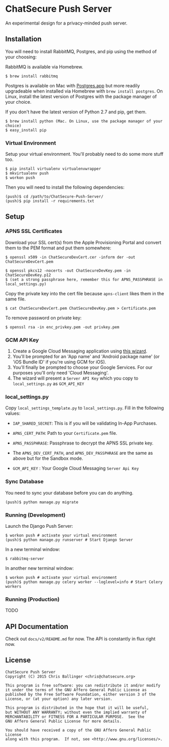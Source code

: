 ChatSecure Push Server
======================

An experimental design for a privacy-minded push server.

Installation
------------

You will need to install RabbitMQ, Postgres, and pip using the method of your choosing:

RabbitMQ is available via Homebrew.

    $ brew install rabbitmq

Postgres is available on Mac with [Postgres.app](http://postgresapp.com) but more readily upgradeable when installed via Homebrew with `brew install postgres`. On Linux, install the latest version of Postgres with the package manager of your choice.

If you don't have the latest version of Python 2.7 and pip, get them.

    $ brew install python (Mac. On Linux, use the package manager of your choice)
    $ easy_install pip

### Virtual Environment

Setup your virtual environment. You'll probably need to do some more stuff too.

    $ pip install virtualenv virtualenvwrapper
    $ mkvirtualenv push
    $ workon push
    
Then you will need to install the following dependencies: 

	(push)$ cd /path/to/ChatSecure-Push-Server/
	(push)$ pip install -r requirements.txt
	
    
Setup
---------

### APNS SSL Certificates

Download your SSL cert(s) from the Apple Provisioning Portal and convert them to the PEM format and put them somewhere:

    $ openssl x509 -in ChatSecureDevCert.cer -inform der -out ChatSecureDevCert.pem
    
    $ openssl pkcs12 -nocerts -out ChatSecureDevKey.pem -in ChatSecureDevKey.p12
    $ (set a strong passphrase here, remember this for APNS_PASSPHRASE in local_settings.py)
    
Copy the private key into the cert file because `apns-client` likes them in the same file.

	$ cat ChatSecureDevCert.pem ChatSecureDevKey.pem > Certificate.pem
	
To remove password on private key:

    $ openssl rsa -in enc_privkey.pem -out privkey.pem
    
### GCM API Key

1. Create a Google Cloud Messaging application using [this wizard](https://developers.google.com/mobile/add). 
2. You'll be prompted for an 'App name' and 'Android package name' (or 'iOS Bundle ID' if you're using GCM for iOS).
3. You'll finally be prompted to choose your Google Services. For our purposes you'll only need 'Cloud Messaging'.
4. The wizard will present a `Server API Key` which you copy to `local_settings.py` as `GCM_API_KEY`
    
### local_settings.py

Copy `local_settings_template.py` to `local_settings.py`. Fill in the following values:

 * `IAP_SHARED_SECRET`: This is if you will be validating In-App Purchases.
 * `APNS_CERT_PATH`: Path to your `Certificate.pem` file.
 * `APNS_PASSPHRASE`: Passphrase to decrypt the APNS SSL private key.
 * The `APNS_DEV_CERT_PATH`, and `APNS_DEV_PASSPHRASE` are the same as above but for the Sandbox mode.
 
 * `GCM_API_KEY` : Your Google Cloud Messaging `Server Api Key`
 
### Sync Database

You need to sync your database before you can do anything.

    (push)$ python manage.py migrate
    
### Running (Development)  

Launch the Django Push Server:

	$ workon push # activate your virtual environment
    (push)$ python manage.py runserver # Start Django Server
    
In a new terminal window:
    
    $ rabbitmq-server

In another new terminal window:
    
    $ workon push # activate your virtual environment
    (push)$ python manage.py celery worker --loglevel=info # Start Celery workers
    
### Running (Production)

TODO
    
API Documentation
-------------

Check out `docs/v2/README.md` for now. The API is constantly in flux right now.
    

License
---------

	ChatSecure Push Server
	Copyright (C) 2015 Chris Ballinger <chris@chatsecure.org>
	
	This program is free software: you can redistribute it and/or modify
	it under the terms of the GNU Affero General Public License as
	published by the Free Software Foundation, either version 3 of the
	License, or (at your option) any later version.
	
	This program is distributed in the hope that it will be useful,
	but WITHOUT ANY WARRANTY; without even the implied warranty of
	MERCHANTABILITY or FITNESS FOR A PARTICULAR PURPOSE.  See the
	GNU Affero General Public License for more details.
	
	You should have received a copy of the GNU Affero General Public License
	along with this program.  If not, see <http://www.gnu.org/licenses/>.